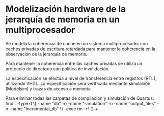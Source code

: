 # Modelización hardware de la jerarquía de memoria en un multiprocesador
Se modela la coherencia de cache en un sistema multiprocesador con caches privadas de escritura retardada para mantener la coherencia en la observación de la jerarquía de memoria.

Para mantener la coherencia entre las caches privadas se utiliza un protocolo de directorio con política de invalidación. 

La especificación se efectúa a nivel de transferencia entre registros (RTL), utilizando VHDL. La especificación será verificada mediante simulación (Modelsim) y trazas de acceso a memoria.

Para eliminar todas las carpetas de compilación y simulación de Quartus:
	find . -type d \\( -name "db" -o -name "simulation" -o -name "output_files" -o -name "incremental_db" \\) -exec rm -rf {} +
	
